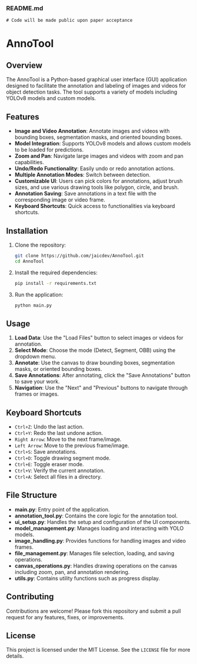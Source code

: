 ### README.md
~~~~~~~~~~~~~~~~~~~~~~~~~~~~~~~~~~~~~~~~~~~~~~~~~
# Code will be made public upon paper acceptance
~~~~~~~~~~~~~~~~~~~~~~~~~~~~~~~~~~~~~~~~~~~~~~~~~
# AnnoTool

## Overview
The AnnoTool is a Python-based graphical user interface (GUI) application designed to facilitate the annotation and labeling of images and videos for object detection tasks. The tool supports a variety of models including YOLOv8 models and custom models.

## Features
- **Image and Video Annotation**: Annotate images and videos with bounding boxes, segmentation masks, and oriented bounding boxes.
- **Model Integration**: Supports YOLOv8 models and allows custom models to be loaded for predictions.
- **Zoom and Pan**: Navigate large images and videos with zoom and pan capabilities.
- **Undo/Redo Functionality**: Easily undo or redo annotation actions.
- **Multiple Annotation Modes**: Switch between detection.
- **Customizable UI**: Users can pick colors for annotations, adjust brush sizes, and use various drawing tools like polygon, circle, and brush.
- **Annotation Saving**: Save annotations in a text file with the corresponding image or video frame.
- **Keyboard Shortcuts**: Quick access to functionalities via keyboard shortcuts.

## Installation
1. Clone the repository:
   ```bash
   git clone https://github.com/jaicdev/AnnoTool.git
   cd AnnoTool
   ```
2. Install the required dependencies:
   ```bash
   pip install -r requirements.txt
   ```
3. Run the application:
   ```bash
   python main.py
   ```

## Usage
1. **Load Data**: Use the "Load Files" button to select images or videos for annotation.
2. **Select Mode**: Choose the mode (Detect, Segment, OBB) using the dropdown menu.
3. **Annotate**: Use the canvas to draw bounding boxes, segmentation masks, or oriented bounding boxes.
4. **Save Annotations**: After annotating, click the "Save Annotations" button to save your work.
5. **Navigation**: Use the "Next" and "Previous" buttons to navigate through frames or images.

## Keyboard Shortcuts
- `Ctrl+Z`: Undo the last action.
- `Ctrl+Y`: Redo the last undone action.
- `Right Arrow`: Move to the next frame/image.
- `Left Arrow`: Move to the previous frame/image.
- `Ctrl+S`: Save annotations.
- `Ctrl+D`: Toggle drawing segment mode.
- `Ctrl+E`: Toggle eraser mode.
- `Ctrl+V`: Verify the current annotation.
- `Ctrl+A`: Select all files in a directory.

## File Structure
- **main.py**: Entry point of the application.
- **annotation_tool.py**: Contains the core logic for the annotation tool.
- **ui_setup.py**: Handles the setup and configuration of the UI components.
- **model_management.py**: Manages loading and interacting with YOLO models.
- **image_handling.py**: Provides functions for handling images and video frames.
- **file_management.py**: Manages file selection, loading, and saving operations.
- **canvas_operations.py**: Handles drawing operations on the canvas including zoom, pan, and annotation rendering.
- **utils.py**: Contains utility functions such as progress display.

## Contributing
Contributions are welcome! Please fork this repository and submit a pull request for any features, fixes, or improvements.

## License
This project is licensed under the MIT License. See the `LICENSE` file for more details.
